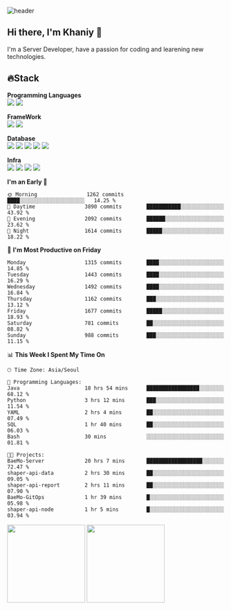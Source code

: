 ![header](https://capsule-render.vercel.app/api?type=soft&text=Welcome!&color=auto&height=200&section=header&fontSize=70)

## Hi there, I'm Khaniy 👋
I'm a Server Developer, have a passion for coding and learening new technologies.
<!-- <br> 📫 Email : kangh1596@gmail.com 
<br> 📝 Blog  : khan03.tistory.com/
<br> <img src="https://img.shields.io/badge/Email-222222?style=for-the-badge&logo=Gmail&logoColor=white">
<br> <img src="https://img.shields.io/badge/Blog -222222?style=for-the-badge&logo=Tistory&logoColor=white">
[hank0302's Blog](https://khan03.tistory.com/)
-->
## 🔥Stack 

**Programming Languages** <br>
 <img src="https://img.shields.io/badge/JAVA-E6522C?style=for-the-badge&logo=Java&logoColor=white">
 <img src="https://img.shields.io/badge/Python-3776AB?style=for-the-badge&logo=python&logoColor=white">

**FrameWork** <br>
<img src="https://img.shields.io/badge/SpringBoot-6DB33F?style=for-the-badge&logo=SpringBoot&logoColor=white">
<img src="https://img.shields.io/badge/FastAPI-009688?style=for-the-badge&logo=FastAPI&logoColor=white">

**Database** <br>
<img src="https://img.shields.io/badge/MySQL-4479A1?style=for-the-badge&logo=MySQL&logoColor=white">
<img src="https://img.shields.io/badge/MariaDB-003545?style=for-the-badge&logo=MariaDB&logoColor=white">
<img src="https://img.shields.io/badge/MongoDB-47A248?style=for-the-badge&logo=MongoDB&logoColor=white">
<img src="https://img.shields.io/badge/Redis-DC382D?style=for-the-badge&logo=Redis&logoColor=white">
<img src="https://img.shields.io/badge/PostgreSQL-4169E1?style=for-the-badge&logo=PostgreSQL&logoColor=white">

**Infra** <br>
<img src="https://img.shields.io/badge/Docker-2496ED?style=for-the-badge&logo=Docker&logoColor=white">
<img src="https://img.shields.io/badge/Kubernetes-326CE5?style=for-the-badge&logo=Kubernetes&logoColor=white">
<img src="https://img.shields.io/badge/Prometheus-E6522C?style=for-the-badge&logo=prometheus&logoColor=white">
<img src="https://img.shields.io/badge/Grafana-F46800?style=for-the-badge&logo=grafana&logoColor=white">

<!--START_SECTION:waka-->
**I'm an Early 🐤** 

```text
🌞 Morning                1262 commits        ████░░░░░░░░░░░░░░░░░░░░░   14.25 % 
🌆 Daytime                3890 commits        ███████████░░░░░░░░░░░░░░   43.92 % 
🌃 Evening                2092 commits        ██████░░░░░░░░░░░░░░░░░░░   23.62 % 
🌙 Night                  1614 commits        █████░░░░░░░░░░░░░░░░░░░░   18.22 % 
```
📅 **I'm Most Productive on Friday** 

```text
Monday                   1315 commits        ████░░░░░░░░░░░░░░░░░░░░░   14.85 % 
Tuesday                  1443 commits        ████░░░░░░░░░░░░░░░░░░░░░   16.29 % 
Wednesday                1492 commits        ████░░░░░░░░░░░░░░░░░░░░░   16.84 % 
Thursday                 1162 commits        ███░░░░░░░░░░░░░░░░░░░░░░   13.12 % 
Friday                   1677 commits        █████░░░░░░░░░░░░░░░░░░░░   18.93 % 
Saturday                 781 commits         ██░░░░░░░░░░░░░░░░░░░░░░░   08.82 % 
Sunday                   988 commits         ███░░░░░░░░░░░░░░░░░░░░░░   11.15 % 
```


📊 **This Week I Spent My Time On** 

```text
🕑︎ Time Zone: Asia/Seoul

💬 Programming Languages: 
Java                     18 hrs 54 mins      █████████████████░░░░░░░░   68.12 % 
Python                   3 hrs 12 mins       ███░░░░░░░░░░░░░░░░░░░░░░   11.54 % 
YAML                     2 hrs 4 mins        ██░░░░░░░░░░░░░░░░░░░░░░░   07.49 % 
SQL                      1 hr 40 mins        ██░░░░░░░░░░░░░░░░░░░░░░░   06.03 % 
Bash                     30 mins             ░░░░░░░░░░░░░░░░░░░░░░░░░   01.81 % 

🐱‍💻 Projects: 
BaeMo-Server             20 hrs 7 mins       ██████████████████░░░░░░░   72.47 % 
shaper-api-data          2 hrs 30 mins       ██░░░░░░░░░░░░░░░░░░░░░░░   09.05 % 
shaper-api-report        2 hrs 11 mins       ██░░░░░░░░░░░░░░░░░░░░░░░   07.90 % 
BaeMo-GitOps             1 hr 39 mins        █░░░░░░░░░░░░░░░░░░░░░░░░   05.98 % 
shaper-api-node          1 hr 5 mins         █░░░░░░░░░░░░░░░░░░░░░░░░   03.94 % 
```


<!--END_SECTION:waka-->
<p>
  <img height="180em" src="https://github-readme-stats-khaniys-projects.vercel.app/api?username=khaniy&show_icons=true&include_all_commits=true&theme=dracula">
  <img height="180em" src="https://github-readme-stats-khaniys-projects.vercel.app/api/top-langs?username=khaniy&layout=compact&theme=dracula">
</p>

